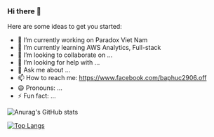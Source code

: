 ### Hi there 👋

Here are some ideas to get you started:

- 🔭 I’m currently working on Paradox Viet Nam
- 🌱 I’m currently learning AWS Analytics, Full-stack
- 👯 I’m looking to collaborate on ...
- 🤔 I’m looking for help with ...
- 💬 Ask me about ...
- 📫 How to reach me: https://www.facebook.com/baphuc2906.off
- 😄 Pronouns: ...
- ⚡ Fun fact: ...


![Anurag's GitHub stats](https://github-readme-stats.vercel.app/api?username=baphuc2906&show_icons=true&theme=radical)

[![Top Langs](https://github-readme-stats.vercel.app/api/top-langs/?username=baphuc2906&langs_count=8)](https://github.com/anuraghazra/github-readme-stats)


